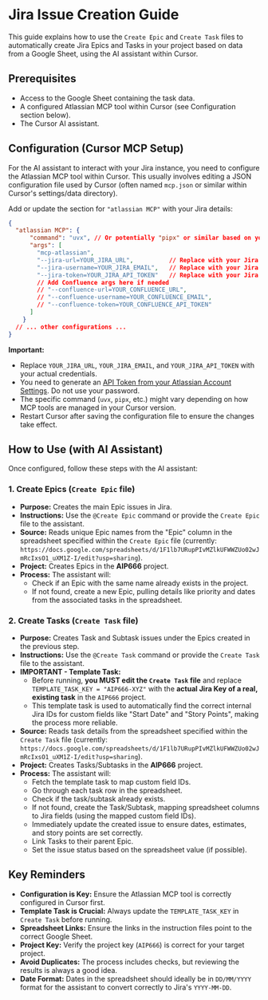 # Jira Issue Creation Guide

This guide explains how to use the `Create Epic` and `Create Task` files to automatically create Jira Epics and Tasks in your project based on data from a Google Sheet, using the AI assistant within Cursor.

## Prerequisites

*   Access to the Google Sheet containing the task data.
*   A configured Atlassian MCP tool within Cursor (see Configuration section below).
*   The Cursor AI assistant.

## Configuration (Cursor MCP Setup)

For the AI assistant to interact with your Jira instance, you need to configure the Atlassian MCP tool within Cursor. This usually involves editing a JSON configuration file used by Cursor (often named `mcp.json` or similar within Cursor's settings/data directory).

Add or update the section for `"atlassian MCP"` with your Jira details:

```json
{
  "atlassian MCP": {
      "command": "uvx", // Or potentially "pipx" or similar based on your setup
      "args": [
        "mcp-atlassian",
        "--jira-url=YOUR_JIRA_URL",          // Replace with your Jira instance URL (e.g., https://yourcompany.atlassian.net)
        "--jira-username=YOUR_JIRA_EMAIL",   // Replace with your Jira email/username
        "--jira-token=YOUR_JIRA_API_TOKEN"   // Replace with your Jira API Token
        // Add Confluence args here if needed
        // "--confluence-url=YOUR_CONFLUENCE_URL",
        // "--confluence-username=YOUR_CONFLUENCE_EMAIL",
        // "--confluence-token=YOUR_CONFLUENCE_API_TOKEN"
      ]
    }
  // ... other configurations ...
}
```

**Important:**
*   Replace `YOUR_JIRA_URL`, `YOUR_JIRA_EMAIL`, and `YOUR_JIRA_API_TOKEN` with your actual credentials.
*   You need to generate an [API Token from your Atlassian Account Settings](https://support.atlassian.com/atlassian-account/docs/manage-api-tokens-for-your-atlassian-account/). Do not use your password.
*   The specific command (`uvx`, `pipx`, etc.) might vary depending on how MCP tools are managed in your Cursor version.
*   Restart Cursor after saving the configuration file to ensure the changes take effect.

## How to Use (with AI Assistant)

Once configured, follow these steps with the AI assistant:

### 1. Create Epics (`Create Epic` file)

*   **Purpose:** Creates the main Epic issues in Jira.
*   **Instructions:** Use the `@Create Epic` command or provide the `Create Epic` file to the assistant.
*   **Source:** Reads unique Epic names from the "Epic" column in the spreadsheet specified within the `Create Epic` file (currently: `https://docs.google.com/spreadsheets/d/1F1lb7URupPIvMZlkUFWWZUo02wJmRcIxsO1_uXM1Z-I/edit?usp=sharing`).
*   **Project:** Creates Epics in the **AIP666** project.
*   **Process:** The assistant will:
    *   Check if an Epic with the same name already exists in the project.
    *   If not found, create a new Epic, pulling details like priority and dates from the associated tasks in the spreadsheet.

### 2. Create Tasks (`Create Task` file)

*   **Purpose:** Creates Task and Subtask issues under the Epics created in the previous step.
*   **Instructions:** Use the `@Create Task` command or provide the `Create Task` file to the assistant.
*   **IMPORTANT - Template Task:**
    *   Before running, **you MUST edit the `Create Task` file** and replace `TEMPLATE_TASK_KEY = "AIP666-XYZ"` with the **actual Jira Key of a real, existing task** in the `AIP666` project.
    *   This template task is used to automatically find the correct internal Jira IDs for custom fields like "Start Date" and "Story Points", making the process more reliable.
*   **Source:** Reads task details from the spreadsheet specified within the `Create Task` file (currently: `https://docs.google.com/spreadsheets/d/1F1lb7URupPIvMZlkUFWWZUo02wJmRcIxsO1_uXM1Z-I/edit?usp=sharing`).
*   **Project:** Creates Tasks/Subtasks in the **AIP666** project.
*   **Process:** The assistant will:
    *   Fetch the template task to map custom field IDs.
    *   Go through each task row in the spreadsheet.
    *   Check if the task/subtask already exists.
    *   If not found, create the Task/Subtask, mapping spreadsheet columns to Jira fields (using the mapped custom field IDs).
    *   Immediately update the created issue to ensure dates, estimates, and story points are set correctly.
    *   Link Tasks to their parent Epic.
    *   Set the issue status based on the spreadsheet value (if possible).

## Key Reminders

*   **Configuration is Key:** Ensure the Atlassian MCP tool is correctly configured in Cursor first.
*   **Template Task is Crucial:** Always update the `TEMPLATE_TASK_KEY` in `Create Task` before running.
*   **Spreadsheet Links:** Ensure the links in the instruction files point to the correct Google Sheet.
*   **Project Key:** Verify the project key (`AIP666`) is correct for your target project.
*   **Avoid Duplicates:** The process includes checks, but reviewing the results is always a good idea.
*   **Date Format:** Dates in the spreadsheet should ideally be in `DD/MM/YYYY` format for the assistant to convert correctly to Jira's `YYYY-MM-DD`. 